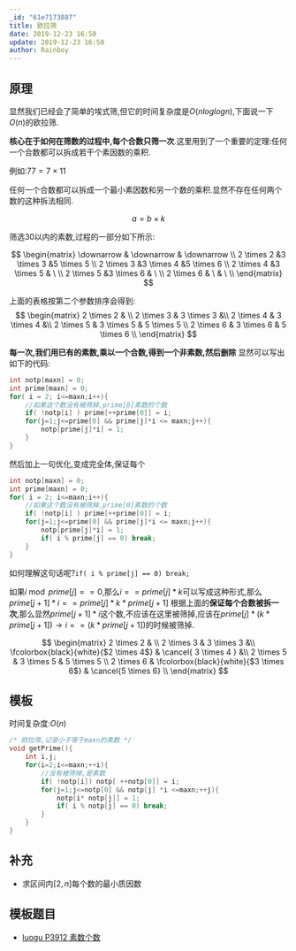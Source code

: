 ```yaml
---
_id: "61e7173887"
title: 欧拉筛
date: 2019-12-23 16:50
update: 2019-12-23 16:50
author: Rainboy
---
```


## 原理

显然我们已经会了简单的埃式筛,但它的时间复杂度是$O(nloglogn)$,下面说一下$O(n)$的欧拉筛.

**核心在于如何在筛数的过程中,每个合数只筛一次**.这里用到了一个重要的定理:任何一个合数都可以拆成若干个素因数的乘积.

例如:$77 = 7 \times 11$

任何一个合数都可以拆成一个最小素因数和另一个数的乘积.显然不存在任何两个数的这种拆法相同.

$$
a = b \times k
$$

筛选30以内的素数,过程的一部分如下所示:

$$
\begin{matrix} 
\downarrow & \downarrow & \downarrow \\
2 \times 2 &3 \times 3 &5 \times 5 \\
2 \times 3 &3 \times 4 &5 \times 6 \\
2 \times 4 &3 \times 5 & \ \\
2 \times 5 &3 \times 6 & \ \\
2 \times 6 & \     & \ \\
\end{matrix}
$$

上面的表格按第二个参数排序会得到:
$$
\begin{matrix} 
2 \times 2 & \\
2 \times 3 & 3 \times 3 &\\
2 \times 4 & 3 \times 4 &\\
2 \times 5 & 3 \times 5 & 5 \times 5 \\
2 \times 6 & 3 \times 6 & 5 \times 6 \\
\end{matrix}
$$


**每一次,我们用已有的素数,乘以一个合数,得到一个非素数,然后删除**
显然可以写出如下的代码:

```c
int notp[maxn] = 0;
int prime[maxn] = 0;
for( i = 2; i<=maxn;i++){
    //如果这个数没有被筛掉,prime[0]素数的个数
    if( !notp[i] ) prime[++prime[0]] = i;
    for(j=1;j<=prime[0] && prime[j]*i <= maxn;j++){
        notp[prime[j]*i] = 1;
    }
}
```

然后加上一句优化,变成完全体,保证每个 

```c
int notp[maxn] = 0;
int prime[maxn] = 0;
for( i = 2; i<=maxn;i++){
    //如果这个数没有被筛掉,prime[0]素数的个数
    if( !notp[i] ) prime[++prime[0]] = i;
    for(j=1;j<=prime[0] && prime[j]*i <= maxn;j++){
        notp[prime[j]*i] = 1;
        if( i % prime[j] == 0) break;
    }
}
```

如何理解这句话呢?`if( i % prime[j] == 0) break;`

如果$i \bmod prime[j] == 0$,那么$i ==prime[j] * k$可以写成这种形式,那么$prime[j+1]*i  == prime[j] * k*prime[j+1]$
根据上面的**保证每个合数被拆一次**,那么显然$prime[j+1]*i$这个数,不应该在这里被筛掉,应该在$prime[j]*(k*prime[j+1]) \rightarrow i == (k*prime[j+1])$的时候被筛掉.

$$
\begin{matrix} 
2 \times 2 & \\
2 \times 3 & 3 \times 3 &\\
\fcolorbox{black}{white}{$2 \times 4$} & \cancel{ 3 \times 4 } &\\
2 \times 5 & 3 \times 5 & 5 \times 5 \\
2 \times 6 & 
\fcolorbox{black}{white}{$3 \times 6$} & \cancel{5 \times 6} \\
\end{matrix}
$$
## 模板

<!-- template start -->
时间复杂度:$O(n)$

```c
/* 欧拉筛,记录小于等于maxn的素数 */
void getPrime(){
    int i,j;
    for(i=2;i<=maxn;++i){
        //没有被筛掉,是素数
        if( !notp[i]) notp[ ++notp[0]] = i;
        for(j=1;j<=notp[0] && notp[j] *i <=maxn;++j){
            notp[i* notp[j]] = 1;
            if( i % notp[j] == 0) break;
        }
    }
}
```
<!-- template end -->

## 补充 

 - 求区间内$[2,n]$每个数的最小质因数

## 模板题目

 - [luogu P3912 素数个数](https://www.luogu.com.cn/problem/P3912)

